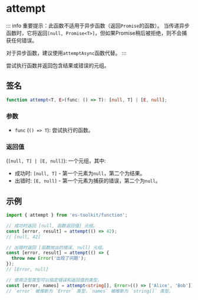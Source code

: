 # attempt

::: info
重要提示：此函数不适用于异步函数（返回`Promise`的函数）。
当传递异步函数时，它将返回`[null, Promise<T>]`，但如果Promise稍后被拒绝，则不会捕获任何错误。

对于异步函数，建议使用`attemptAsync`函数代替。
:::

尝试执行函数并返回包含结果或错误的元组。

## 签名

```typescript
function attempt<T, E>(func: () => T): [null, T] | [E, null];
```

### 参数

- `func` (`() => T`): 尝试执行的函数。

### 返回值

(`[null, T] | [E, null]`): 一个元组，其中:

- 成功时: `[null, T]` - 第一个元素为`null`，第二个为结果。
- 出错时: `[E, null]` - 第一个元素为捕获的错误，第二个为`null`。

## 示例

```typescript
import { attempt } from 'es-toolkit/function';

// 成功时返回 [null, 函数返回值] 元组。
const [error, result] = attempt(() => 42);
// [null, 42]

// 出错时返回 [函数抛出的错误, null] 元组。
const [error, result] = attempt(() => {
  throw new Error('出现了问题');
});
// [Error, null]

// 使用泛型类型可以指定错误和返回值的类型。
const [error, names] = attempt<string[], Error>(() => ['Alice', 'Bob']);
// `error` 被推断为 `Error` 类型，`names` 被推断为 `string[]` 类型。
```
